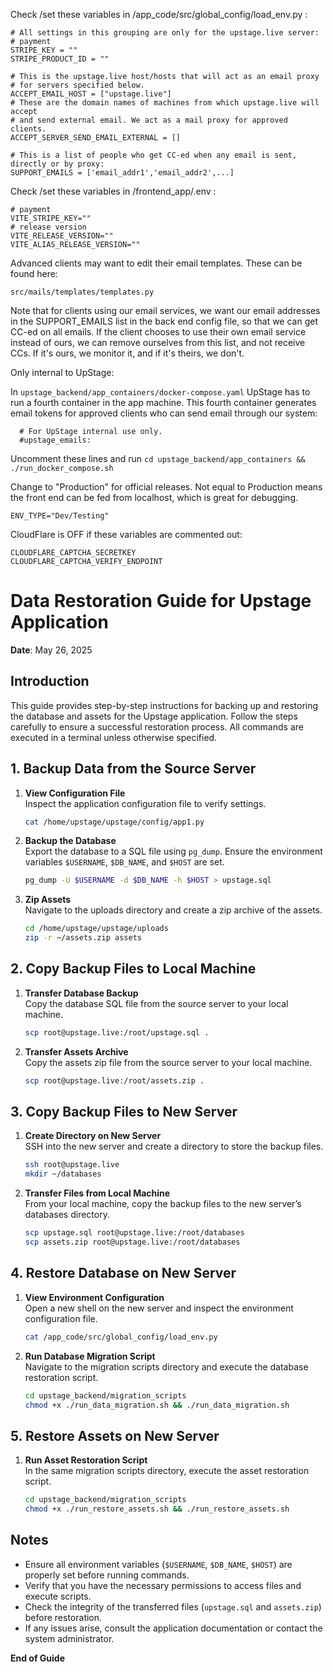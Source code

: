
Check /set these variables in /app_code/src/global_config/load_env.py :
```
# All settings in this grouping are only for the upstage.live server: 
# payment
STRIPE_KEY = ""
STRIPE_PRODUCT_ID = ""

# This is the upstage.live host/hosts that will act as an email proxy 
# for servers specified below. 
ACCEPT_EMAIL_HOST = ["upstage.live"]
# These are the domain names of machines from which upstage.live will accept
# and send external email. We act as a mail proxy for approved clients.
ACCEPT_SERVER_SEND_EMAIL_EXTERNAL = []

# This is a list of people who get CC-ed when any email is sent, directly or by proxy:
SUPPORT_EMAILS = ['email_addr1','email_addr2',...]
```

Check /set these variables in /frontend_app/.env :
```
# payment
VITE_STRIPE_KEY=""
# release version
VITE_RELEASE_VERSION=""
VITE_ALIAS_RELEASE_VERSION=""
```

Advanced clients may want to edit their email templates. These can be found here:
```
src/mails/templates/templates.py
```

Note that for clients using our email services, we want our email addresses in the SUPPORT_EMAILS list in the back end config file, so that we can get CC-ed on all emails. If the client chooses to use their own email service instead of ours, we can remove ourselves from this list, and not receive CCs. If it's ours, we monitor it, and if it's theirs, we don't.

Only internal to UpStage: 

In ```upstage_backend/app_containers/docker-compose.yaml``` UpStage has to run a fourth container
in the app machine. This fourth container generates email tokens for approved clients who
can send email through our system: 
```
  # For UpStage internal use only.
  #upstage_emails:
```
Uncomment these lines and
run ```cd upstage_backend/app_containers && ./run_docker_compose.sh```



Change to "Production" for official releases. Not equal to Production means
the front end can be fed from localhost, which is great for debugging.
```
ENV_TYPE="Dev/Testing"
```

CloudFlare is OFF if these variables are commented out:
```
CLOUDFLARE_CAPTCHA_SECRETKEY
CLOUDFLARE_CAPTCHA_VERIFY_ENDPOINT
```


# Data Restoration Guide for Upstage Application

**Date**: May 26, 2025

## Introduction
This guide provides step-by-step instructions for backing up and restoring the database and assets for the Upstage application. Follow the steps carefully to ensure a successful restoration process. All commands are executed in a terminal unless otherwise specified.

## 1. Backup Data from the Source Server

1. **View Configuration File**  
   Inspect the application configuration file to verify settings.  
   ```bash
   cat /home/upstage/upstage/config/app1.py
   ```

2. **Backup the Database**  
   Export the database to a SQL file using `pg_dump`. Ensure the environment variables `$USERNAME`, `$DB_NAME`, and `$HOST` are set.  
   ```bash
   pg_dump -U $USERNAME -d $DB_NAME -h $HOST > upstage.sql
   ```

3. **Zip Assets**  
   Navigate to the uploads directory and create a zip archive of the assets.  
   ```bash
   cd /home/upstage/upstage/uploads
   zip -r ~/assets.zip assets
   ```

## 2. Copy Backup Files to Local Machine

1. **Transfer Database Backup**  
   Copy the database SQL file from the source server to your local machine.  
   ```bash
   scp root@upstage.live:/root/upstage.sql .
   ```

2. **Transfer Assets Archive**  
   Copy the assets zip file from the source server to your local machine.  
   ```bash
   scp root@upstage.live:/root/assets.zip .
   ```

## 3. Copy Backup Files to New Server

1. **Create Directory on New Server**  
   SSH into the new server and create a directory to store the backup files.  
   ```bash
   ssh root@upstage.live
   mkdir ~/databases
   ```

2. **Transfer Files from Local Machine**  
   From your local machine, copy the backup files to the new server’s databases directory.  
   ```bash
   scp upstage.sql root@upstage.live:/root/databases
   scp assets.zip root@upstage.live:/root/databases
   ```

## 4. Restore Database on New Server

1. **View Environment Configuration**  
   Open a new shell on the new server and inspect the environment configuration file.  
   ```bash
   cat /app_code/src/global_config/load_env.py
   ```

2. **Run Database Migration Script**  
   Navigate to the migration scripts directory and execute the database restoration script.  
   ```bash
   cd upstage_backend/migration_scripts
   chmod +x ./run_data_migration.sh && ./run_data_migration.sh
   ```

## 5. Restore Assets on New Server

1. **Run Asset Restoration Script**  
   In the same migration scripts directory, execute the asset restoration script.  
   ```bash
   cd upstage_backend/migration_scripts
   chmod +x ./run_restore_assets.sh && ./run_restore_assets.sh
   ```

## Notes
- Ensure all environment variables (`$USERNAME`, `$DB_NAME`, `$HOST`) are properly set before running commands.
- Verify that you have the necessary permissions to access files and execute scripts.
- Check the integrity of the transferred files (`upstage.sql` and `assets.zip`) before restoration.
- If any issues arise, consult the application documentation or contact the system administrator.

**End of Guide**

